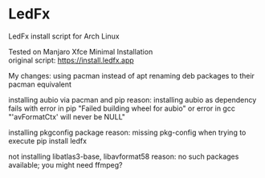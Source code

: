 # LedFx
LedFx install script for Arch Linux

Tested on Manjaro Xfce Minimal Installation<br>
original script: https://install.ledfx.app

My changes:
  using pacman instead of apt
  renaming deb packages to their pacman equivalent
  
  installing aubio via pacman and pip
    reason: installing aubio as dependency fails with error in pip "Failed building wheel for aubio" or error in gcc "'avFormatCtx' will never be NULL"
  
  installing pkgconfig package
    reason: missing pkg-config when trying to execute pip install ledfx
  
  not installing libatlas3-base, libavformat58
    reason: no such packages available; you might need ffmpeg?
  
